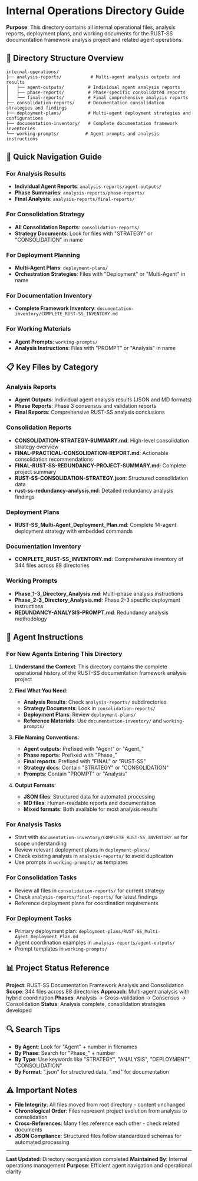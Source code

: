 # Internal Operations Directory Guide

**Purpose**: This directory contains all internal operational files, analysis reports, deployment plans, and working documents for the RUST-SS documentation framework analysis project and related agent operations.

## 📁 Directory Structure Overview

```
internal-operations/
├── analysis-reports/           # Multi-agent analysis outputs and results
│   ├── agent-outputs/         # Individual agent analysis reports
│   ├── phase-reports/         # Phase-specific consolidated reports  
│   └── final-reports/         # Final comprehensive analysis reports
├── consolidation-reports/     # Documentation consolidation strategies and findings
├── deployment-plans/          # Multi-agent deployment strategies and configurations
├── documentation-inventory/   # Complete documentation framework inventories
└── working-prompts/          # Agent prompts and analysis instructions
```

## 🎯 Quick Navigation Guide

### For Analysis Results

- **Individual Agent Reports**: `analysis-reports/agent-outputs/`
- **Phase Summaries**: `analysis-reports/phase-reports/`
- **Final Analysis**: `analysis-reports/final-reports/`

### For Consolidation Strategy

- **All Consolidation Reports**: `consolidation-reports/`
- **Strategy Documents**: Look for files with "STRATEGY" or "CONSOLIDATION" in name

### For Deployment Planning

- **Multi-Agent Plans**: `deployment-plans/`
- **Orchestration Strategies**: Files with "Deployment" or "Multi-Agent" in name

### For Documentation Inventory

- **Complete Framework Inventory**: `documentation-inventory/COMPLETE_RUST-SS_INVENTORY.md`

### For Working Materials

- **Agent Prompts**: `working-prompts/`
- **Analysis Instructions**: Files with "PROMPT" or "Analysis" in name

## 📋 Key Files by Category

### Analysis Reports

- **Agent Outputs**: Individual agent analysis results (JSON and MD formats)
- **Phase Reports**: Phase 3 consensus and validation reports
- **Final Reports**: Comprehensive RUST-SS analysis conclusions

### Consolidation Reports

- **CONSOLIDATION-STRATEGY-SUMMARY.md**: High-level consolidation strategy overview
- **FINAL-PRACTICAL-CONSOLIDATION-REPORT.md**: Actionable consolidation recommendations
- **FINAL-RUST-SS-REDUNDANCY-PROJECT-SUMMARY.md**: Complete project summary
- **RUST-SS-CONSOLIDATION-STRATEGY.json**: Structured consolidation data
- **rust-ss-redundancy-analysis.md**: Detailed redundancy analysis findings

### Deployment Plans

- **RUST-SS_Multi-Agent_Deployment_Plan.md**: Complete 14-agent deployment strategy with embedded commands

### Documentation Inventory

- **COMPLETE_RUST-SS_INVENTORY.md**: Comprehensive inventory of 344 files across 88 directories

### Working Prompts

- **Phase_1-3_Directory_Analysis.md**: Multi-phase analysis instructions
- **Phase_2-3_Directory_Analysis.md**: Phase 2-3 specific deployment instructions
- **REDUNDANCY-ANALYSIS-PROMPT.md**: Redundancy analysis methodology

## 🚀 Agent Instructions

### For New Agents Entering This Directory

1. **Understand the Context**: This directory contains the complete operational history of the RUST-SS documentation framework analysis project

2. **Find What You Need**:
   - **Analysis Results**: Check `analysis-reports/` subdirectories
   - **Strategy Documents**: Look in `consolidation-reports/`
   - **Deployment Plans**: Review `deployment-plans/`
   - **Reference Materials**: Use `documentation-inventory/` and `working-prompts/`

3. **File Naming Conventions**:
   - **Agent outputs**: Prefixed with "Agent" or "Agent_"
   - **Phase reports**: Prefixed with "Phase_"
   - **Final reports**: Prefixed with "FINAL" or "RUST-SS"
   - **Strategy docs**: Contain "STRATEGY" or "CONSOLIDATION"
   - **Prompts**: Contain "PROMPT" or "Analysis"

4. **Output Formats**:
   - **JSON files**: Structured data for automated processing
   - **MD files**: Human-readable reports and documentation
   - **Mixed formats**: Both available for most analysis results

### For Analysis Tasks

- Start with `documentation-inventory/COMPLETE_RUST-SS_INVENTORY.md` for scope understanding
- Review relevant deployment plans in `deployment-plans/`
- Check existing analysis in `analysis-reports/` to avoid duplication
- Use prompts in `working-prompts/` as templates

### For Consolidation Tasks

- Review all files in `consolidation-reports/` for current strategy
- Check `analysis-reports/final-reports/` for latest findings
- Reference deployment plans for coordination requirements

### For Deployment Tasks

- Primary deployment plan: `deployment-plans/RUST-SS_Multi-Agent_Deployment_Plan.md`
- Agent coordination examples in `analysis-reports/agent-outputs/`
- Prompt templates in `working-prompts/`

## 📊 Project Status Reference

**Project**: RUST-SS Documentation Framework Analysis and Consolidation
**Scope**: 344 files across 88 directories
**Approach**: Multi-agent analysis with hybrid coordination
**Phases**: Analysis → Cross-validation → Consensus → Consolidation
**Status**: Analysis complete, consolidation strategies developed

## 🔍 Search Tips

- **By Agent**: Look for "Agent" + number in filenames
- **By Phase**: Search for "Phase_" + number
- **By Type**: Use keywords like "STRATEGY", "ANALYSIS", "DEPLOYMENT", "CONSOLIDATION"
- **By Format**: ".json" for structured data, ".md" for documentation

## ⚠️ Important Notes

- **File Integrity**: All files moved from root directory - content unchanged
- **Chronological Order**: Files represent project evolution from analysis to consolidation
- **Cross-References**: Many files reference each other - check related documents
- **JSON Compliance**: Structured files follow standardized schemas for automated processing

---

**Last Updated**: Directory reorganization completed
**Maintained By**: Internal operations management
**Purpose**: Efficient agent navigation and operational clarity
